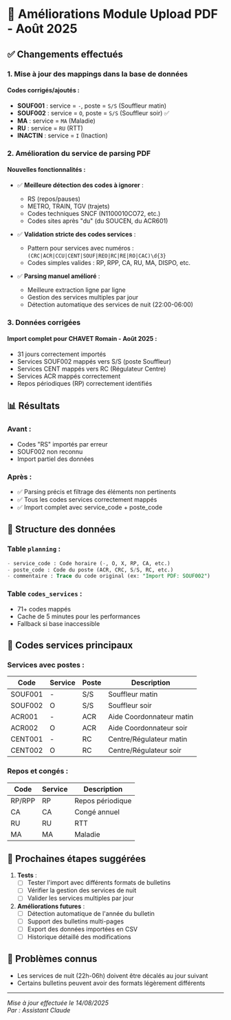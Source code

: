 # 🚀 Améliorations Module Upload PDF - Août 2025

## ✅ Changements effectués

### 1. **Mise à jour des mappings dans la base de données**

#### Codes corrigés/ajoutés :
- **SOUF001** : service = `-`, poste = `S/S` (Souffleur matin)
- **SOUF002** : service = `O`, poste = `S/S` (Souffleur soir) ✅
- **MA** : service = `MA` (Maladie)
- **RU** : service = `RU` (RTT)
- **INACTIN** : service = `I` (Inaction)

### 2. **Amélioration du service de parsing PDF**

#### Nouvelles fonctionnalités :
- ✅ **Meilleure détection des codes à ignorer** :
  - RS (repos/pauses)
  - METRO, TRAIN, TGV (trajets)
  - Codes techniques SNCF (N1100010CO72, etc.)
  - Codes sites après "du" (du SOUCEN, du ACR601)

- ✅ **Validation stricte des codes services** :
  - Pattern pour services avec numéros : `(CRC|ACR|CCU|CENT|SOUF|REO|RC|RE|RO|CAC)\d{3}`
  - Codes simples valides : RP, RPP, CA, RU, MA, DISPO, etc.

- ✅ **Parsing manuel amélioré** :
  - Meilleure extraction ligne par ligne
  - Gestion des services multiples par jour
  - Détection automatique des services de nuit (22:00-06:00)

### 3. **Données corrigées**

#### Import complet pour CHAVET Romain - Août 2025 :
- 31 jours correctement importés
- Services SOUF002 mappés vers S/S (poste Souffleur)
- Services CENT mappés vers RC (Régulateur Centre)
- Services ACR mappés correctement
- Repos périodiques (RP) correctement identifiés

## 📊 Résultats

### Avant :
- Codes "RS" importés par erreur
- SOUF002 non reconnu
- Import partiel des données

### Après :
- ✅ Parsing précis et filtrage des éléments non pertinents
- ✅ Tous les codes services correctement mappés
- ✅ Import complet avec service_code + poste_code

## 🔧 Structure des données

### Table `planning` :
```sql
- service_code : Code horaire (-, O, X, RP, CA, etc.)
- poste_code : Code du poste (ACR, CRC, S/S, RC, etc.)
- commentaire : Trace du code original (ex: "Import PDF: SOUF002")
```

### Table `codes_services` :
- 71+ codes mappés
- Cache de 5 minutes pour les performances
- Fallback si base inaccessible

## 📝 Codes services principaux

### Services avec postes :
| Code | Service | Poste | Description |
|------|---------|-------|-------------|
| SOUF001 | - | S/S | Souffleur matin |
| SOUF002 | O | S/S | Souffleur soir |
| ACR001 | - | ACR | Aide Coordonnateur matin |
| ACR002 | O | ACR | Aide Coordonnateur soir |
| CENT001 | - | RC | Centre/Régulateur matin |
| CENT002 | O | RC | Centre/Régulateur soir |

### Repos et congés :
| Code | Service | Description |
|------|---------|-------------|
| RP/RPP | RP | Repos périodique |
| CA | CA | Congé annuel |
| RU | RU | RTT |
| MA | MA | Maladie |

## 🚀 Prochaines étapes suggérées

1. **Tests** :
   - [ ] Tester l'import avec différents formats de bulletins
   - [ ] Vérifier la gestion des services de nuit
   - [ ] Valider les services multiples par jour

2. **Améliorations futures** :
   - [ ] Détection automatique de l'année du bulletin
   - [ ] Support des bulletins multi-pages
   - [ ] Export des données importées en CSV
   - [ ] Historique détaillé des modifications

## 🐛 Problèmes connus

- Les services de nuit (22h-06h) doivent être décalés au jour suivant
- Certains bulletins peuvent avoir des formats légèrement différents

---

*Mise à jour effectuée le 14/08/2025*  
*Par : Assistant Claude*